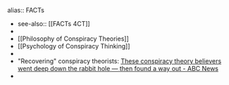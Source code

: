 alias:: FACTs

- see-also:: [[FACTs 4CT]]
-
- [[Philosophy of Conspiracy Theories]]
- [[Psychology of Conspiracy Thinking]]
-
- "Recovering" conspiracy theorists: [These conspiracy theory believers went deep down the rabbit hole — then found a way out - ABC News](https://www.abc.net.au/news/2024-06-12/conspiracy-theory-believers-on-how-they-got-out-of-rabbit-hole/103907258)
-